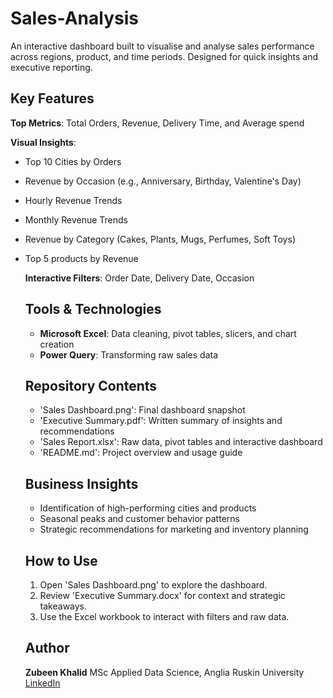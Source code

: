 # Sales-Analysis

An interactive dashboard built to visualise and analyse sales performance across regions, product, and  time periods. Designed for quick insights and executive reporting.

## Key Features
**Top Metrics**: Total Orders, Revenue, Delivery Time, and Average spend

**Visual Insights**:
- Top 10 Cities by Orders
- Revenue by Occasion (e.g., Anniversary, Birthday, Valentine's Day)
- Hourly Revenue Trends
- Monthly Revenue Trends
- Revenue by Category (Cakes, Plants, Mugs, Perfumes, Soft Toys)
- Top 5 products by Revenue

  **Interactive Filters**: Order Date, Delivery Date, Occasion

  ## Tools & Technologies
  - **Microsoft Excel**: Data cleaning, pivot tables, slicers, and chart creation
  - **Power Query**: Transforming raw sales data
 
  ## Repository Contents
  - 'Sales Dashboard.png': Final dashboard snapshot
  - 'Executive Summary.pdf': Written summary of insights and recommendations
  - 'Sales Report.xlsx': Raw data, pivot tables and interactive dashboard
  - 'README.md': Project overview and usage guide
 
  ## Business Insights
  - Identification of high-performing cities and products
  - Seasonal peaks and customer behavior patterns
  - Strategic recommendations for marketing and inventory planning

  ## How to Use
  1. Open 'Sales Dashboard.png' to explore the dashboard.
  2. Review 'Executive Summary.docx' for context and strategic takeaways.
  3. Use the Excel workbook to interact with filters and raw data.

  ## Author
  **Zubeen Khalid**
  MSc Applied Data Science, Anglia Ruskin University
  [LinkedIn](www.linkedin.com/in/zubeenkhalid)
